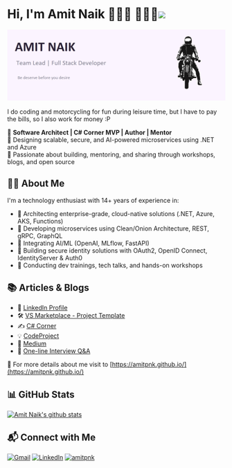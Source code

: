 # Hi, I'm Amit Naik 👋👋🏾 👩🏾‍💻<img src="https://media.giphy.com/media/IfsByYYHyNlnINT46g/giphy.gif" width="50">

<img src="https://raw.githubusercontent.com/Amitpnk/amitpnk/master/bg-header.png" alt="banner about Amit Naik">

I do coding and motorcycling for fun during leisure time, but I have to pay the bills, so I also work for money :P

🎯 **Software Architect | C# Corner MVP | Author | Mentor**  
🔧 Designing scalable, secure, and AI-powered microservices using .NET and Azure  
📢 Passionate about building, mentoring, and sharing through workshops, blogs, and open source

## 👨‍💻 About Me

I'm a technology enthusiast with 14+ years of experience in:
- 🔹 Architecting enterprise-grade, cloud-native solutions (.NET, Azure, AKS, Functions)
- 🔹 Developing microservices using Clean/Onion Architecture, REST, gRPC, GraphQL
- 🔹 Integrating AI/ML (OpenAI, MLflow, FastAPI)
- 🔹 Building secure identity solutions with OAuth2, OpenID Connect, IdentityServer & Auth0
- 🔹 Conducting dev trainings, tech talks, and hands-on workshops

## 📚 Articles & Blogs

- 🧠 [LinkedIn Profile](https://www.linkedin.com/in/amitpnk/)
- 🛠 [VS Marketplace - Project Template](https://marketplace.visualstudio.com/publishers/AmitNaik)
- ✍️ [C# Corner](https://www.c-sharpcorner.com/members/amit-naik3)
- 💡 [CodeProject](https://www.codeproject.com/script/Membership/View.aspx?mid=12920873)
- 📘 [Medium](https://amit-naik.medium.com/)
- 🔎 [One-line Interview Q&A](http://dotnet-professional-amit.blogspot.in/)

🔗 For more details about me visit to  [https://amitpnk.github.io/](https://amitpnk.github.io/)

## 📊 GitHub Stats

[![Amit Naik's github stats](https://github-readme-stats.vercel.app/api?username=amitpnk&hide=[%22prs%22,%22issues%22]&show_icons=true)](https://github.com/amitpnk/github-readme-stats)

## 📬 Connect with Me

<a href="mailto:amit.naik8103@gmail.com"><img src="https://img.shields.io/badge/-Gmail-c14438?style=flat-square&logo=Gmail&logoColor=white&link=mailto:amit.naik8103@gmail.com" alt="Gmail"></a>
<a href="https://www.linkedin.com/in/amitpnk/"><img src="https://img.shields.io/badge/LinkedIn-%230077B5.svg?&style=flat-square&logo=linkedin&logoColor=white" alt="LinkedIn"></a>
<a href="https://github.com/Amitpnk?tab=repositories"> <img src="https://komarev.com/ghpvc/?username=amitpnk" alt="amitpnk" /> </a>
